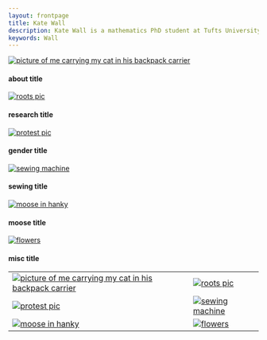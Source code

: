 ```yaml
---
layout: frontpage
title: Kate Wall
description: Kate Wall is a mathematics PhD student at Tufts University. They are interested in Numerical Linear Algebra.
keywords: Wall
---
```

<section class="fotogrid">
  <div class="tile">
    <a href="publpics/about.html">
        <img src="publpics/about.jpeg" alt="picture of me carrying my cat in his backpack carrier" title="huh"/>
    </a>
    <h4>about title</h4>
  </div>
  <div class="tile">
    <a href="publpics/research.html">
        <img src="publpics/research.jpeg" alt="roots pic" title="huh 2"/>
    </a>
    <h4>research title</h4>
  </div>
  <div class="tile">
    <a href="publpics/gender.html">
        <img src="publpics/gender.jpeg" alt="protest pic" title="where"/>
    </a>
    <h4>gender title</h4>
  </div>
  <div class="tile">
    <a href="publpics/sewing.html">
        <img src="publpics/sewing.jpeg" alt="sewing machine" title="idk"/>
    </a>
    <h4>sewing title</h4>
  </div>
  <div class="tile">
    <a href="publpics/moose.html">
        <img src="publpics/moose.jpeg" alt="moose in hanky" title="can i find this"/>
    </a>
    <h4>moose title</h4>
  </div>
  <div class="tile">
    <a href="publpics/misc.html">
        <img src="publpics/misc.jpeg" alt="flowers" title="call me beep me"/>
    </a>
    <h4>misc title</h4>
  </div>
</section>


<table class="wide">
<tr>
  <td class="left">
    <a href="publpics/about.html">
        <img src="publpics/about.jpeg" alt="picture of me carrying my cat in his backpack carrier" title="huh"/>
    </a>
  </td>
  <td class="right">
    <a href="publpics/research.html">
        <img src="publpics/research.jpeg" alt="roots pic" title="huh 2"/>
    </a>
  </td>
</tr>
<tr>
  <td class="left">
    <a href="publpics/gender.html">
        <img src="publpics/gender.jpeg" alt="protest pic" title="where"/>
    </a>
  </td>
  <td class="right">
    <a href="publpics/sewing.html">
        <img src="publpics/sewing.jpeg" alt="sewing machine" title="idk"/>
    </a>
  </td>
</tr>
<tr>
  <td class="left">
    <a href="publpics/moose.html">
        <img src="publpics/moose.jpeg" alt="moose in hanky" title="can i find this"/>
    </a>
  </td>
  <td class="right">
    <a href="publpics/misc.html">
        <img src="publpics/misc.jpeg" alt="flowers" title="call me beep me"/>
    </a>
  </td>
</tr>
</table>
